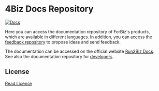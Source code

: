 # 4Biz Docs Repository


[![Docs](https://img.shields.io/badge/docs-stable-steelblue.svg?style=flat-square)](https://docs.run2biz.com)

Here you can access the documentation repository of ForBiz's products, which are available in different languages. In addition, you can access the [feedback repository][1] to propose ideas and send feedback.

The documentation can be accessed on the official website [Run2Biz Docs][2]. See also the documentation repository for [developers][3].


## License

[Read License][4]

[1]:https://github.com/run2bizdocs/feedback
[2]:https://docs.run2biz.com
[3]:https://github.com/run2biz/developers
[4]:license.md

